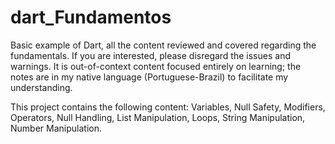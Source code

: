 # dart_Fundamentos
 
Basic example of Dart, all the content reviewed and covered regarding the fundamentals. If you are interested, please disregard the issues and warnings.
It is out-of-context content focused entirely on learning; the notes are in my native language (Portuguese-Brazil) to facilitate my understanding.

This project contains the following content: 
Variables, 
Null Safety, 
Modifiers, 
Operators, 
Null Handling, 
List Manipulation, 
Loops, 
String Manipulation, 
Number Manipulation.
